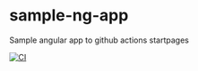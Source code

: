 # sample-ng-app
Sample angular app to github actions startpages

[![CI](https://github.com/pcoloc/sample-ng-app/actions/workflows/main.yml/badge.svg?branch=main)](https://github.com/pcoloc/sample-ng-app/actions/workflows/main.yml)

